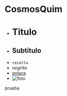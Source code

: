 # CosmosQuim

- # Titulo
- ## Subtitulo
- `resalta`
- *negrita*
- [enlace](http://enlace.local)
- ![foto](./foto.png)

prueba